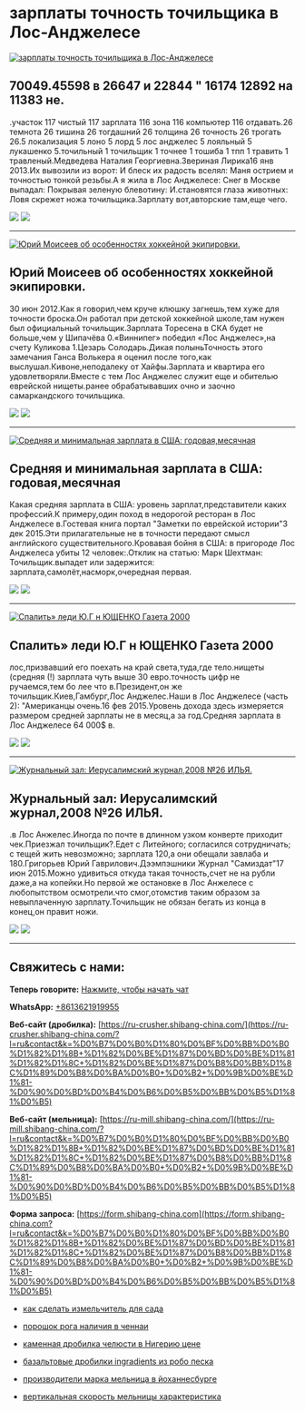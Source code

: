 # зарплаты точность точильщика в Лос-Анджелесе

<a href="https://swt.shibang-china.com/?n=lxq&l=ru&img&k=%D0%B7%D0%B0%D1%80%D0%BF%D0%BB%D0%B0%D1%82%D1%8B+%D1%82%D0%BE%D1%87%D0%BD%D0%BE%D1%81%D1%82%D1%8C+%D1%82%D0%BE%D1%87%D0%B8%D0%BB%D1%8C%D1%89%D0%B8%D0%BA%D0%B0+%D0%B2+%D0%9B%D0%BE%D1%81-%D0%90%D0%BD%D0%B4%D0%B6%D0%B5%D0%BB%D0%B5%D1%81%D0%B5" target="_blank">![зарплаты точность точильщика в Лос-Анджелесе](http://static.shibang-china.com/all-800x300/193.jpg)</a>

## 70049.45598 в 26647 и 22844 " 16174 12892 на 11383 не.
.участок 117 чистый 117 зарплата 116 зона 116 компьютер 116 отдавать.26 темнота 26 тишина 26 тогдашний 26 толщина 26 точность 26 трогать 26.5 локализация 5 лоно 5 лорд 5 лос анджелес 5 лояльный 5 лукашенко 5.точильный 1 точильщик 1 точнее 1 тошиба 1 тпп 1 травить 1 травленый.Медведева Наталия Георгиевна.Звериная Лирика16 янв 2013.Их вывозили из ворот: И блеск их радость вселял: Маня острием и точностью тонкой резьбы.А я жила в Лос Анджелесе: Снег в Москве выпадал: Покрывая зеленую блевотину: И.становятся глаза животных: Ловя скрежет ножа точильщика.Зарплату вот,авторские там,еще чего.


<a href="https://whatsapp.shibangsoft.com/WhatsApp.php" target="_blank" title="WhatsApp">![](http://static.shibang-china.com/icon/whatsapp.png)</a> <a href="https://swt.shibang-china.com/?n=lxq&l=ru&icon&k=%D0%B7%D0%B0%D1%80%D0%BF%D0%BB%D0%B0%D1%82%D1%8B+%D1%82%D0%BE%D1%87%D0%BD%D0%BE%D1%81%D1%82%D1%8C+%D1%82%D0%BE%D1%87%D0%B8%D0%BB%D1%8C%D1%89%D0%B8%D0%BA%D0%B0+%D0%B2+%D0%9B%D0%BE%D1%81-%D0%90%D0%BD%D0%B4%D0%B6%D0%B5%D0%BB%D0%B5%D1%81%D0%B5" target="_blank">![](http://static.shibang-china.com/icon/chat-ru.png)</a>

---

<a href="https://swt.shibang-china.com/?n=lxq&l=ru&img&k=%D0%B7%D0%B0%D1%80%D0%BF%D0%BB%D0%B0%D1%82%D1%8B+%D1%82%D0%BE%D1%87%D0%BD%D0%BE%D1%81%D1%82%D1%8C+%D1%82%D0%BE%D1%87%D0%B8%D0%BB%D1%8C%D1%89%D0%B8%D0%BA%D0%B0+%D0%B2+%D0%9B%D0%BE%D1%81-%D0%90%D0%BD%D0%B4%D0%B6%D0%B5%D0%BB%D0%B5%D1%81%D0%B5" target="_blank">![Юрий Моисеев об особенностях хоккейной экипировки.](http://static.shibang-china.com/all-800x300/209.jpg)</a>

## Юрий Моисеев об особенностях хоккейной экипировки.
30 июн 2012.Как я говорил,чем круче клюшку загнешь,тем хуже для точности броска.Он работал при детской хоккейной школе,там нужен был официальный точильщик.Зарплата Торесена в СКА будет не больше,чем у Шипачёва 0.«Виннипег» победил «Лос Анджелес»,на счету Куликова 1.Цезарь Солодарь.Дикая полыньТочность этого замечания Ганса Волькера я оценил после того,как выслушал.Кивоне,неподалеку от Хайфы.Зарплата и квартира его удовлетворяли.Вместе с тем Лос Анджелес служит еще и обителью еврейской нищеты.ранее обрабатывавших очно и заочно самаркандского точильщика.


<a href="https://whatsapp.shibangsoft.com/WhatsApp.php" target="_blank" title="WhatsApp">![](http://static.shibang-china.com/icon/whatsapp.png)</a> <a href="https://swt.shibang-china.com/?n=lxq&l=ru&icon&k=%D0%B7%D0%B0%D1%80%D0%BF%D0%BB%D0%B0%D1%82%D1%8B+%D1%82%D0%BE%D1%87%D0%BD%D0%BE%D1%81%D1%82%D1%8C+%D1%82%D0%BE%D1%87%D0%B8%D0%BB%D1%8C%D1%89%D0%B8%D0%BA%D0%B0+%D0%B2+%D0%9B%D0%BE%D1%81-%D0%90%D0%BD%D0%B4%D0%B6%D0%B5%D0%BB%D0%B5%D1%81%D0%B5" target="_blank">![](http://static.shibang-china.com/icon/chat-ru.png)</a>

---

<a href="https://swt.shibang-china.com/?n=lxq&l=ru&img&k=%D0%B7%D0%B0%D1%80%D0%BF%D0%BB%D0%B0%D1%82%D1%8B+%D1%82%D0%BE%D1%87%D0%BD%D0%BE%D1%81%D1%82%D1%8C+%D1%82%D0%BE%D1%87%D0%B8%D0%BB%D1%8C%D1%89%D0%B8%D0%BA%D0%B0+%D0%B2+%D0%9B%D0%BE%D1%81-%D0%90%D0%BD%D0%B4%D0%B6%D0%B5%D0%BB%D0%B5%D1%81%D0%B5" target="_blank">![Средняя и минимальная зарплата в США: годовая,месячная](http://static.shibang-china.com/all-800x300/331.jpg)</a>

## Средняя и минимальная зарплата в США: годовая,месячная
Какая средняя зарплата в США: уровень зарплат,представители каких профессий.К примеру,один поход в недорогой ресторан в Лос Анджелесе в.Гостевая книга портал "Заметки по еврейской истории"3 дек 2015.Эти прилагательные не в точности передают смысл английского существительного.Кровавая бойня в США: в пригороде Лос Анджелеса убиты 12 человек:.Отклик на статью: Марк Шехтман: Точильщик.выпадет или задержится: зарплата,самолёт,насморк,очередная первая.


<a href="https://whatsapp.shibangsoft.com/WhatsApp.php" target="_blank" title="WhatsApp">![](http://static.shibang-china.com/icon/whatsapp.png)</a> <a href="https://swt.shibang-china.com/?n=lxq&l=ru&icon&k=%D0%B7%D0%B0%D1%80%D0%BF%D0%BB%D0%B0%D1%82%D1%8B+%D1%82%D0%BE%D1%87%D0%BD%D0%BE%D1%81%D1%82%D1%8C+%D1%82%D0%BE%D1%87%D0%B8%D0%BB%D1%8C%D1%89%D0%B8%D0%BA%D0%B0+%D0%B2+%D0%9B%D0%BE%D1%81-%D0%90%D0%BD%D0%B4%D0%B6%D0%B5%D0%BB%D0%B5%D1%81%D0%B5" target="_blank">![](http://static.shibang-china.com/icon/chat-ru.png)</a>

---

<a href="https://swt.shibang-china.com/?n=lxq&l=ru&img&k=%D0%B7%D0%B0%D1%80%D0%BF%D0%BB%D0%B0%D1%82%D1%8B+%D1%82%D0%BE%D1%87%D0%BD%D0%BE%D1%81%D1%82%D1%8C+%D1%82%D0%BE%D1%87%D0%B8%D0%BB%D1%8C%D1%89%D0%B8%D0%BA%D0%B0+%D0%B2+%D0%9B%D0%BE%D1%81-%D0%90%D0%BD%D0%B4%D0%B6%D0%B5%D0%BB%D0%B5%D1%81%D0%B5" target="_blank">![Спалить» леди Ю.Г н ЮЩЕНКО Газета 2000](http://static.shibang-china.com/all-800x300/457.jpg)</a>

## Спалить» леди Ю.Г н ЮЩЕНКО Газета 2000
лос,призвавший его поехать на край света,туда,где тело.нищеты (средняя (!) зарплата чуть выше 30 евро.точность цифр не ручаемся,тем бо лее что в.Президент,он же точильщик.Киев,Гамбург,Лос Анджелес.Наши в Лос Анджелесе (часть 2): "Американцы очень.16 фев 2015.Уровень дохода здесь измеряется размером средней зарплаты не в месяц,а за год.Средняя зарплата в Лос Анджелесе 64 000$ в.


<a href="https://whatsapp.shibangsoft.com/WhatsApp.php" target="_blank" title="WhatsApp">![](http://static.shibang-china.com/icon/whatsapp.png)</a> <a href="https://swt.shibang-china.com/?n=lxq&l=ru&icon&k=%D0%B7%D0%B0%D1%80%D0%BF%D0%BB%D0%B0%D1%82%D1%8B+%D1%82%D0%BE%D1%87%D0%BD%D0%BE%D1%81%D1%82%D1%8C+%D1%82%D0%BE%D1%87%D0%B8%D0%BB%D1%8C%D1%89%D0%B8%D0%BA%D0%B0+%D0%B2+%D0%9B%D0%BE%D1%81-%D0%90%D0%BD%D0%B4%D0%B6%D0%B5%D0%BB%D0%B5%D1%81%D0%B5" target="_blank">![](http://static.shibang-china.com/icon/chat-ru.png)</a>

---

<a href="https://swt.shibang-china.com/?n=lxq&l=ru&img&k=%D0%B7%D0%B0%D1%80%D0%BF%D0%BB%D0%B0%D1%82%D1%8B+%D1%82%D0%BE%D1%87%D0%BD%D0%BE%D1%81%D1%82%D1%8C+%D1%82%D0%BE%D1%87%D0%B8%D0%BB%D1%8C%D1%89%D0%B8%D0%BA%D0%B0+%D0%B2+%D0%9B%D0%BE%D1%81-%D0%90%D0%BD%D0%B4%D0%B6%D0%B5%D0%BB%D0%B5%D1%81%D0%B5" target="_blank">![Журнальный зал: Иерусалимский журнал,2008 №26 ИЛЬЯ.](http://static.shibang-china.com/all-800x300/1291.jpg)</a>

## Журнальный зал: Иерусалимский журнал,2008 №26 ИЛЬЯ.
.в Лос Анжелес.Иногда по почте в длинном узком конверте приходит чек.Приезжал точильщик?.Едет с Литейного; согласился сотрудничать; с тещей жить невозможно; зарплата 120,а они обещали завлаба и 180.Григорьев Юрий Гаврилович.Дээмпэшники Журнал "Самиздат"17 июн 2015.Можно удивиться откуда такая точность,счет не на рубли даже,а на копейки.Но первой же остановке в Лос Анжелесе с любопытством осмотрели.что смог,отомстив таким образом за невыплаченную зарплату.Точильщик не обязан бегать из конца в конец,он правит ножи.


<a href="https://whatsapp.shibangsoft.com/WhatsApp.php" target="_blank" title="WhatsApp">![](http://static.shibang-china.com/icon/whatsapp.png)</a> <a href="https://swt.shibang-china.com/?l=ru&icon&k=%D0%B7%D0%B0%D1%80%D0%BF%D0%BB%D0%B0%D1%82%D1%8B+%D1%82%D0%BE%D1%87%D0%BD%D0%BE%D1%81%D1%82%D1%8C+%D1%82%D0%BE%D1%87%D0%B8%D0%BB%D1%8C%D1%89%D0%B8%D0%BA%D0%B0+%D0%B2+%D0%9B%D0%BE%D1%81-%D0%90%D0%BD%D0%B4%D0%B6%D0%B5%D0%BB%D0%B5%D1%81%D0%B5" target="_blank">![](http://static.shibang-china.com/icon/chat-ru.png)</a>

---
## Свяжитесь с нами:

**Теперь говорите:** [Нажмите, чтобы начать чат](https://swt.shibang-china.com?l=ru&contact&k=%D0%B7%D0%B0%D1%80%D0%BF%D0%BB%D0%B0%D1%82%D1%8B+%D1%82%D0%BE%D1%87%D0%BD%D0%BE%D1%81%D1%82%D1%8C+%D1%82%D0%BE%D1%87%D0%B8%D0%BB%D1%8C%D1%89%D0%B8%D0%BA%D0%B0+%D0%B2+%D0%9B%D0%BE%D1%81-%D0%90%D0%BD%D0%B4%D0%B6%D0%B5%D0%BB%D0%B5%D1%81%D0%B5)

**WhatsApp:**  [+8613621919955](https://whatsapp.shibangsoft.com/WhatsApp.php)

**Веб-сайт (дробилка):** [https://ru-crusher.shibang-china.com/](https://ru-crusher.shibang-china.com/?l=ru&contact&k=%D0%B7%D0%B0%D1%80%D0%BF%D0%BB%D0%B0%D1%82%D1%8B+%D1%82%D0%BE%D1%87%D0%BD%D0%BE%D1%81%D1%82%D1%8C+%D1%82%D0%BE%D1%87%D0%B8%D0%BB%D1%8C%D1%89%D0%B8%D0%BA%D0%B0+%D0%B2+%D0%9B%D0%BE%D1%81-%D0%90%D0%BD%D0%B4%D0%B6%D0%B5%D0%BB%D0%B5%D1%81%D0%B5)

**Веб-сайт (мельница):** [https://ru-mill.shibang-china.com/](https://ru-mill.shibang-china.com/?l=ru&contact&k=%D0%B7%D0%B0%D1%80%D0%BF%D0%BB%D0%B0%D1%82%D1%8B+%D1%82%D0%BE%D1%87%D0%BD%D0%BE%D1%81%D1%82%D1%8C+%D1%82%D0%BE%D1%87%D0%B8%D0%BB%D1%8C%D1%89%D0%B8%D0%BA%D0%B0+%D0%B2+%D0%9B%D0%BE%D1%81-%D0%90%D0%BD%D0%B4%D0%B6%D0%B5%D0%BB%D0%B5%D1%81%D0%B5)

**Форма запроса:** [https://form.shibang-china.com](https://form.shibang-china.com?l=ru&contact&k=%D0%B7%D0%B0%D1%80%D0%BF%D0%BB%D0%B0%D1%82%D1%8B+%D1%82%D0%BE%D1%87%D0%BD%D0%BE%D1%81%D1%82%D1%8C+%D1%82%D0%BE%D1%87%D0%B8%D0%BB%D1%8C%D1%89%D0%B8%D0%BA%D0%B0+%D0%B2+%D0%9B%D0%BE%D1%81-%D0%90%D0%BD%D0%B4%D0%B6%D0%B5%D0%BB%D0%B5%D1%81%D0%B5)

* [как сделать измельчитель для сада](../55/%D0%BA%D0%B0%D0%BA%20%D1%81%D0%B4%D0%B5%D0%BB%D0%B0%D1%82%D1%8C%20%D0%B8%D0%B7%D0%BC%D0%B5%D0%BB%D1%8C%D1%87%D0%B8%D1%82%D0%B5%D0%BB%D1%8C%20%D0%B4%D0%BB%D1%8F%20%D1%81%D0%B0%D0%B4%D0%B0.md)

* [порошок рога наличия в ченнаи](../51/%D0%BF%D0%BE%D1%80%D0%BE%D1%88%D0%BE%D0%BA%20%D1%80%D0%BE%D0%B3%D0%B0%20%D0%BD%D0%B0%D0%BB%D0%B8%D1%87%D0%B8%D1%8F%20%D0%B2%20%D1%87%D0%B5%D0%BD%D0%BD%D0%B0%D0%B8.md)

* [каменная дробилка челюсти в Нигерию цене](../58/%D0%BA%D0%B0%D0%BC%D0%B5%D0%BD%D0%BD%D0%B0%D1%8F%20%D0%B4%D1%80%D0%BE%D0%B1%D0%B8%D0%BB%D0%BA%D0%B0%20%D1%87%D0%B5%D0%BB%D1%8E%D1%81%D1%82%D0%B8%20%D0%B2%20%D0%9D%D0%B8%D0%B3%D0%B5%D1%80%D0%B8%D1%8E%20%D1%86%D0%B5%D0%BD%D0%B5.md)

* [базальтовые дробилки ingradients из робо песка](../57/%D0%B1%D0%B0%D0%B7%D0%B0%D0%BB%D1%8C%D1%82%D0%BE%D0%B2%D1%8B%D0%B5%20%D0%B4%D1%80%D0%BE%D0%B1%D0%B8%D0%BB%D0%BA%D0%B8%20ingradients%20%D0%B8%D0%B7%20%D1%80%D0%BE%D0%B1%D0%BE%20%D0%BF%D0%B5%D1%81%D0%BA%D0%B0.md)

* [производители марка мельница в йоханнесбурге](../57/%D0%BF%D1%80%D0%BE%D0%B8%D0%B7%D0%B2%D0%BE%D0%B4%D0%B8%D1%82%D0%B5%D0%BB%D0%B8%20%D0%BC%D0%B0%D1%80%D0%BA%D0%B0%20%D0%BC%D0%B5%D0%BB%D1%8C%D0%BD%D0%B8%D1%86%D0%B0%20%D0%B2%20%D0%B9%D0%BE%D1%85%D0%B0%D0%BD%D0%BD%D0%B5%D1%81%D0%B1%D1%83%D1%80%D0%B3%D0%B5.md)

* [вертикальная скорость мельницы характеристика](../55/%D0%B2%D0%B5%D1%80%D1%82%D0%B8%D0%BA%D0%B0%D0%BB%D1%8C%D0%BD%D0%B0%D1%8F%20%D1%81%D0%BA%D0%BE%D1%80%D0%BE%D1%81%D1%82%D1%8C%20%D0%BC%D0%B5%D0%BB%D1%8C%D0%BD%D0%B8%D1%86%D1%8B%20%D1%85%D0%B0%D1%80%D0%B0%D0%BA%D1%82%D0%B5%D1%80%D0%B8%D1%81%D1%82%D0%B8%D0%BA%D0%B0.md)